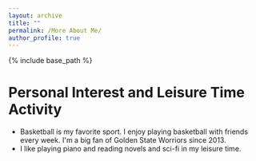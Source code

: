 ```yaml
---
layout: archive
title: ""
permalink: /More About Me/
author_profile: true
---
```


{% include base_path %}

Personal Interest and Leisure Time Activity
======
* Basketball is my favorite sport. I enjoy playing basketball with friends every week. I'm a big fan of Golden State Worriors since 2013.
* I like playing piano and reading novels and sci-fi in my leisure time.
